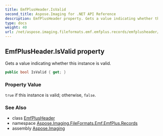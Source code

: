 ```yaml
---
title: EmfPlusHeader.IsValid
second_title: Aspose.Imaging for .NET API Reference
description: EmfPlusHeader property. Gets a value indicating whether this instance is valid
type: docs
weight: 40
url: /net/aspose.imaging.fileformats.emf.emfplus.records/emfplusheader/isvalid/
---
```

## EmfPlusHeader.IsValid property

Gets a value indicating whether this instance is valid.

```csharp
public bool IsValid { get; }
```

### Property Value

`true` if this instance is valid; otherwise, `false`.

### See Also

* class [EmfPlusHeader](../)
* namespace [Aspose.Imaging.FileFormats.Emf.EmfPlus.Records](../../emfplusheader/)
* assembly [Aspose.Imaging](../../../)


